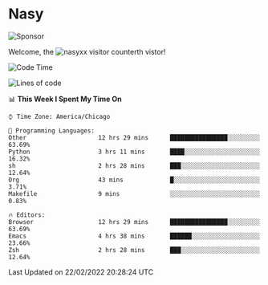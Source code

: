 # Nasy

<!--
<p align="center">
<img height="200" src="https://github-readme-stats.vercel.app/api?username=nasyxx&count_private=true&show_icons=true&theme=dracula&include_all_commits=true"/>
<img height="200" src="https://github-readme-stats.vercel.app/api/top-langs/?username=nasyxx&theme=dracula&hide=html,jupyter+notebook&count_private=true&show_icons=true"/>
</p>

  
----------------
-->

![Sponsor](https://img.shields.io/static/v1.svg?label=Sponsor&message=%E2%9D%A4&logo=GitHub&style=flat&color=pink)
 
Welcome, the ![nasyxx visitor counter](https://count.getloli.com/get/@nasyxx?theme=rule34)th vistor!
 
<!--START_SECTION:waka-->
![Code Time](http://img.shields.io/badge/Code%20Time-1%2C928%20hrs%2043%20mins-blue)

![Lines of code](https://img.shields.io/badge/From%20Hello%20World%20I%27ve%20Written-5%20Million%20lines%20of%20code-blue)

📊 **This Week I Spent My Time On** 

```text
⌚︎ Time Zone: America/Chicago

💬 Programming Languages: 
Other                    12 hrs 29 mins      ████████████████░░░░░░░░░   63.69% 
Python                   3 hrs 11 mins       ████░░░░░░░░░░░░░░░░░░░░░   16.32% 
sh                       2 hrs 28 mins       ███░░░░░░░░░░░░░░░░░░░░░░   12.64% 
Org                      43 mins             █░░░░░░░░░░░░░░░░░░░░░░░░   3.71% 
Makefile                 9 mins              ░░░░░░░░░░░░░░░░░░░░░░░░░   0.83%

🔥 Editors: 
Browser                  12 hrs 29 mins      ████████████████░░░░░░░░░   63.69% 
Emacs                    4 hrs 38 mins       ██████░░░░░░░░░░░░░░░░░░░   23.66% 
Zsh                      2 hrs 28 mins       ███░░░░░░░░░░░░░░░░░░░░░░   12.64%

```


 Last Updated on 22/02/2022 20:28:24 UTC
<!--END_SECTION:waka-->

<!-- ![visitors](https://visitor-badge.laobi.icu/badge?page_id=nasyxx.nasyxx) -->
